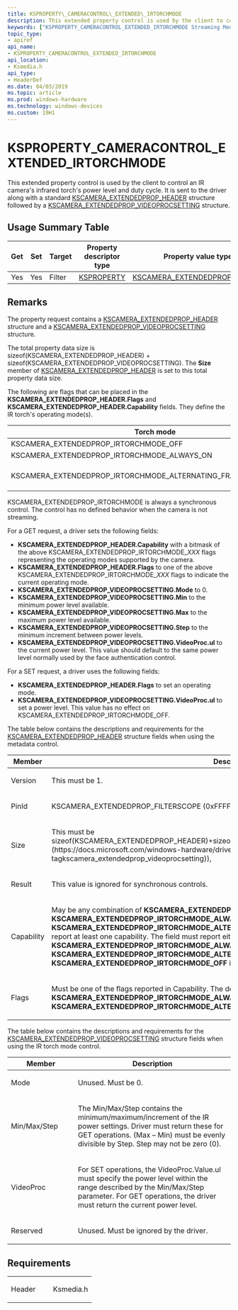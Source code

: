 ```yaml
---
title: KSPROPERTY\_CAMERACONTROL\_EXTENDED\_IRTORCHMODE
description: This extended property control is used by the client to control an IR camera's infrared torch's power level and duty cycle.
keywords: ["KSPROPERTY_CAMERACONTROL_EXTENDED_IRTORCHMODE Streaming Media Devices"]
topic_type:
- apiref
api_name:
- KSPROPERTY_CAMERACONTROL_EXTENDED_IRTORCHMODE
api_location:
- Ksmedia.h
api_type:
- HeaderDef
ms.date: 04/03/2019
ms.topic: article
ms.prod: windows-hardware
ms.technology: windows-devices
ms.custom: 19H1
---
```


# KSPROPERTY_CAMERACONTROL_EXTENDED_IRTORCHMODE

This extended property control is used by the client to control an IR camera's infrared torch's power level and duty cycle. It is sent to the driver along with a standard [KSCAMERA_EXTENDEDPROP_HEADER](https://docs.microsoft.com/windows-hardware/drivers/ddi/content/ksmedia/ns-ksmedia-tagkscamera_extendedprop_header) structure followed by a [KSCAMERA_EXTENDEDPROP_VIDEOPROCSETTING](https://docs.microsoft.com/windows-hardware/drivers/ddi/content/ksmedia/ns-ksmedia-tagkscamera_extendedprop_videoprocsetting) structure.

## Usage Summary Table

| Get | Set | Target | Property descriptor type | Property value type |
| --- | --- | --- | --- | --- |
| Yes | Yes | Filter | [KSPROPERTY](https://docs.microsoft.com/previous-versions/ff564262(v=vs.85)) | [KSCAMERA_EXTENDEDPROP_HEADER](https://docs.microsoft.com/windows-hardware/drivers/ddi/content/ksmedia/ns-ksmedia-tagkscamera_extendedprop_header)|

## Remarks

The property request contains a [KSCAMERA_EXTENDEDPROP_HEADER](https://docs.microsoft.com/windows-hardware/drivers/ddi/content/ksmedia/ns-ksmedia-tagkscamera_extendedprop_header) structure and a [KSCAMERA_EXTENDEDPROP_VIDEOPROCSETTING](https://docs.microsoft.com/windows-hardware/drivers/ddi/content/ksmedia/ns-ksmedia-tagkscamera_extendedprop_videoprocsetting) structure.

The total property data size is sizeof(KSCAMERA_EXTENDEDPROP_HEADER) + sizeof(KSCAMERA_EXTENDEDPROP_VIDEOPROCSETTING). The **Size** member of [KSCAMERA_EXTENDEDPROP_HEADER](https://docs.microsoft.com/windows-hardware/drivers/ddi/content/ksmedia/ns-ksmedia-tagkscamera_extendedprop_header) is set to this total property data size.

The following are flags that can be placed in the **KSCAMERA_EXTENDEDPROP_HEADER.Flags** and **KSCAMERA_EXTENDEDPROP_HEADER.Capability** fields.  They define the IR torch's operating mode(s).

| Torch mode                                                       | Description                        |
|------------------------------------------------------------------|------------------------------------|
| KSCAMERA_EXTENDEDPROP_IRTORCHMODE_OFF                            | Off                                |
| KSCAMERA_EXTENDEDPROP_IRTORCHMODE_ALWAYS_ON                      | Always on                          |
| KSCAMERA_EXTENDEDPROP_IRTORCHMODE_ALTERNATING_FRAME_ILLUMINATION | On for every other frame           |

KSCAMERA_EXTENDEDPROP_IRTORCHMODE is always a synchronous control.  The control has no defined behavior when the camera is not streaming.

For a GET request, a driver sets the following fields:

- **KSCAMERA_EXTENDEDPROP_HEADER.Capability** with a bitmask of the above KSCAMERA_EXTENDEDPROP_IRTORCHMODE_*XXX* flags representing the operating modes supported by the camera.
- **KSCAMERA_EXTENDEDPROP_HEADER.Flags** to one of the above KSCAMERA_EXTENDEDPROP_IRTORCHMODE_*XXX* flags to indicate the current operating mode.
- **KSCAMERA_EXTENDEDPROP_VIDEOPROCSETTING.Mode** to 0.
- **KSCAMERA_EXTENDEDPROP_VIDEOPROCSETTING.Min** to the minimum power level available.
- **KSCAMERA_EXTENDEDPROP_VIDEOPROCSETTING.Max** to the maximum power level available.
- **KSCAMERA_EXTENDEDPROP_VIDEOPROCSETTING.Step** to the minimum increment between power levels.
- **KSCAMERA_EXTENDEDPROP_VIDEOPROCSETTING.VideoProc.ul** to the current power level. This value should default to the same power level normally used by the face authentication control.

For a SET request, a driver uses the following fields:

- **KSCAMERA_EXTENDEDPROP_HEADER.Flags** to set an operating mode.
- **KSCAMERA_EXTENDEDPROP_VIDEOPROCSETTING.VideoProc.ul** to set a power level.  This value has no effect on KSCAMERA_EXTENDEDPROP_IRTORCHMODE_OFF.

The table below contains the descriptions and requirements for the [KSCAMERA_EXTENDEDPROP_HEADER](https://docs.microsoft.com/windows-hardware/drivers/ddi/content/ksmedia/ns-ksmedia-tagkscamera_extendedprop_header) structure fields when using the metadata control.

<table>
<colgroup>
<col width="30%" />
<col width="70%" />
</colgroup>
<thead>
<tr class="header">
<th>Member</th>
<th>Description</th>
</tr>
</thead>
<tbody>
<tr class="odd">
<td><p>Version</p></td>
<td><p>This must be 1.</p></td>
</tr>
<tr class="even">
<td><p>PinId</p></td>
<td><p>KSCAMERA_EXTENDEDPROP_FILTERSCOPE (0xFFFFFFFF).</p></td>
</tr>
<tr class="odd">
<td><p>Size</p></td>
<td><p>This must be sizeof(KSCAMERA_EXTENDEDPROP_HEADER)+sizeof([KSCAMERA_EXTENDEDPROP_VIDEOPROCSETTING](https://docs.microsoft.com/windows-hardware/drivers/ddi/content/ksmedia/ns-ksmedia-tagkscamera_extendedprop_videoprocsetting)),</p></td>
</tr>
<tr class="even">
<td><p>Result</p></td>
<td><p>This value is ignored for synchronous controls.</p></td>
</tr>
<tr class="odd">
<td><p>Capability</p></td>
<td><p>May be any combination of <strong>KSCAMERA_EXTENDEDPROP_IRTORCHMODE_OFF</strong>, <strong>KSCAMERA_EXTENDEDPROP_IRTORCHMODE_ALWAYS_ON</strong> or <strong>KSCAMERA_EXTENDEDPROP_IRTORCHMODE_ALTERNATIVE_FRAME_ILLUMINATION</strong>.  
This field must report at least one capability.  The field must report either <strong>KSCAMERA_EXTENDEDPROP_IRTORCHMODE_ALWAYS_ON</strong> or <strong>KSCAMERA_EXTENDEDPROP_IRTORCHMODE_ALTERNATIVE_FRAME_ILLUMINATION</strong> or both. The value <strong>KSCAMERA_EXTENDEDPROP_IRTORCHMODE_OFF</strong> is optional.
</p></td>
</tr>
<tr class="even">
<td><p>Flags</p></td>
<td><p>Must be one of the flags reported in Capability.  The default must value must be either <strong>KSCAMERA_EXTENDEDPROP_IRTORCHMODE_ALWAYS_ON</strong> or <strong>KSCAMERA_EXTENDEDPROP_IRTORCHMODE_ALTERNATIVE_FRAME_ILLUMINATION</strong>.</p></td>
</tr>
</tbody>
</table>

The table below contains the descriptions and requirements for the [KSCAMERA_EXTENDEDPROP_VIDEOPROCSETTING](https://docs.microsoft.com/windows-hardware/drivers/ddi/content/ksmedia/ns-ksmedia-tagkscamera_extendedprop_videoprocsetting) structure fields when using the IR torch mode control.

<table>
<colgroup>
<col width="30%" />
<col width="70%" />
</colgroup>
<thead>
<tr class="header">
<th>Member</th>
<th>Description</th>
</tr>
</thead>
<tbody>
<tr class="odd">
<td><p>Mode</p></td>
<td><p>Unused.  Must be 0.</p></td>
</tr>
<tr class="even">
<td><p>Min/Max/Step</p></td>
<td><p>The Min/Max/Step contains the minimum/maximum/increment of the IR power settings.  Driver must return these for GET operations.  (Max – Min) must be evenly divisible by Step.  Step may not be zero (0).</p></td>
</tr>
<tr class="odd">
<td><p>VideoProc</p></td>
<td><p>For SET operations, the VideoProc.Value.ul must specify the power level within the range described by the Min/Max/Step parameter.  For GET operations, the driver must return the current power level.</p></td>
</tr>
<tr class="even">
<td><p>Reserved</p></td>
<td><p>Unused.  Must be ignored by the driver.</p></td>
</tr>
</tbody>
</table>

## Requirements

<table>
<colgroup>
<col width="50%" />
<col width="50%" />
</colgroup>
<tbody>
<tr class="odd">
<td><p>Header</p></td>
<td>Ksmedia.h</td>
</tr>
</tbody>
</table>
